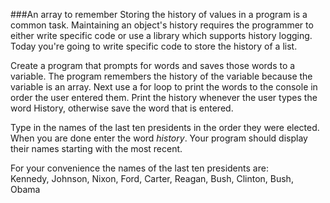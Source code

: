 <!--djw:done-->
###An array to remember
Storing the history of values in a program is a common task. Maintaining an object's history requires the programmer to either write specific code or use a library which supports history logging. Today you're going to write specific code to store the history of a list.

Create a program that prompts for words and saves those words to a variable. The program remembers the history of the variable because the variable is an array. Next use a for loop to print the words to the console in order the user entered them. Print the history whenever the user types the word History, otherwise save the word that is entered.

Type in the names of the last ten presidents in the order they were elected. When you are done enter the word _history_. Your program should display their names starting with the most recent.

For your convenience the names of the last ten presidents are:<br>
Kennedy, Johnson, Nixon, Ford, Carter, Reagan, Bush, Clinton, Bush, Obama


